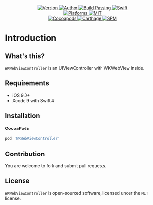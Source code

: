 
<p align="center">
  <!-- <img src="./Assets/WKWebViewController.jpg" alt="WKWebViewController"> -->
  <br/><a href="https://cocoapods.org/pods/WKWebViewController">
  <img alt="Version" src="https://img.shields.io/badge/version-1.0.2-brightgreen.svg">
  <img alt="Author" src="https://img.shields.io/badge/author-Meniny-blue.svg">
  <img alt="Build Passing" src="https://img.shields.io/badge/build-passing-brightgreen.svg">
  <img alt="Swift" src="https://img.shields.io/badge/swift-4.0%2B-orange.svg">
  <br/>
  <img alt="Platforms" src="https://img.shields.io/badge/platform-iOS-lightgrey.svg">
  <img alt="MIT" src="https://img.shields.io/badge/license-MIT-blue.svg">
  <br/>
  <img alt="Cocoapods" src="https://img.shields.io/badge/cocoapods-compatible-brightgreen.svg">
  <img alt="Carthage" src="https://img.shields.io/badge/carthage-working%20on-red.svg">
  <img alt="SPM" src="https://img.shields.io/badge/swift%20package%20manager-compatible-brightgreen.svg">
  </a>
</p>

# Introduction

## What's this?

`WKWebViewController` is an UIViewController with WKWebView inside.

## Requirements

* iOS 9.0+
* Xcode 9 with Swift 4

## Installation

#### CocoaPods

```ruby
pod 'WKWebViewController'
```

## Contribution

You are welcome to fork and submit pull requests.

## License

`WKWebViewController` is open-sourced software, licensed under the `MIT` license.
